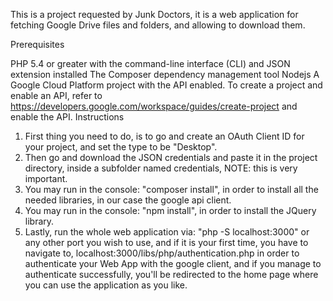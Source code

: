 This is a project requested by Junk Doctors, it is a web application for fetching Google Drive files and folders, and allowing to download them.

Prerequisites

PHP 5.4 or greater with the command-line interface (CLI) and JSON extension installed
The Composer dependency management tool
Nodejs
A Google Cloud Platform project with the API enabled. To create a project and enable an API, refer to https://developers.google.com/workspace/guides/create-project and enable the API.
Instructions

1. First thing you need to do, is to go and create an OAuth Client ID for your project, and set the type to be "Desktop".
2. Then go and download the JSON credentials and paste it in the project directory, inside a subfolder named credentials, NOTE: this is very important.
3. You may run in the console: "composer install", in order to install all the needed libraries, in our case the google api client.
4. You may run in the console: "npm install", in order to install the JQuery library.
5. Lastly, run the whole web application via: "php -S localhost:3000" or any other port you wish to use, and if it is your first time, you have to navigate to, localhost:3000/libs/php/authentication.php in order to authenticate your Web App with the google client, and if you manage to authenticate successfully, you'll be redirected to the home page where you can use the application as you like.

